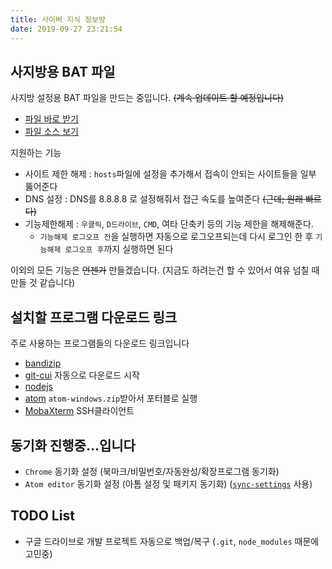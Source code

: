 ```yaml
---
title: 사이버 지식 정보방
date: 2019-09-27 23:21:54
---
```


## 사지방용 BAT 파일
사지방 설정용 BAT 파일을 만드는 중입니다. ~~(계속 업데이트 할 예정입니다)~~
- [파일 바로 받기](./CKIR-unlocker.bat)
- [파일 소스 보기](https://github.com/PresentKim/presentkim.github.io/blob/source/source/ckir/CKIR-unlocker.bat)

지원하는 기능
- 사이트 제한 해제 : `hosts`파일에 설정을 추가해서 접속이 안되는 사이트들을 일부 뚫어준다
- DNS 설정 : DNS를 8.8.8.8 로 설정해줘서 접근 속도를 높여준다 ~~(근데; 원래 빠르다)~~
- 기능제한해제 : `우클릭`, `D드라이브`, `CMD`, 여타 단축키 등의 기능 제한을 해제해준다.
  -  `기능해제 로그오프 전`을 실행하면 자동으로 로그오프되는데 다시 로그인 한 후 `기능해제 로그오프 후`까지 실행하면 된다

이외의 모든 기능은 ~~언젠가~~ 만들겠습니다.
(지금도 하려는건 할 수 있어서 여유 넘칠 때 만들 것 같습니다)


## 설치할 프로그램 다운로드 링크
주로 사용하는 프로그램들의 다운로드 링크입니다
- [bandizip](https://kr.bandisoft.com/bandizip/)
- [git-cui](https://git-scm.com/download/win) 자동으로 다운로드 시작
- [nodejs](https://nodejs.org/ko/)
- [atom](https://github.com/atom/atom/releases/latest) `atom-windows.zip`받아서 포터블로 실행
- [MobaXterm](https://mobaxterm.mobatek.net/) SSH클라이언트


## 동기화 진행중...입니다
- `Chrome` 동기화 설정 (북마크/비밀번호/자동완성/확장프로그램 동기화)
- `Atom editor` 동기화 설정 (아톰 설정 및 패키지 동기화) ([`sync-settings`](https://atom.io/packages/sync-settings) 사용)


## TODO List
- 구글 드라이브로 개발 프로젝트 자동으로 백업/복구 (`.git`, `node_modules` 때문에 고민중)
